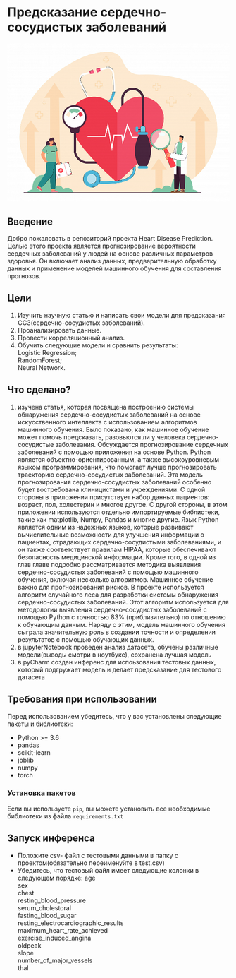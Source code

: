 # Предсказание сердечно-сосудистых заболеваний
![](https://github.com/tsmusaeva/Heart-Disease-Prediction_tsmusaeva/blob/main/heard.jpg)
## Введение
Добро пожаловать в репозиторий проекта Heart Disease Prediction. Целью этого проекта является прогнозирование вероятности сердечных заболеваний у людей на основе различных параметров здоровья. Он включает анализ данных, предварительную обработку данных и применение моделей машинного обучения для составления прогнозов.
## Цели

 1. Изучить научную статью и написать свои модели для предсказания ССЗ(сердечно-сосудистых заболеваний).  
 2. Проанализировать данные.  
 3. Провести корреляционный анализ.  
 4. Обучить следующие модели и сравнить результаты:  
	Logistic Regression;  
	RandomForest;  
	Neural Network.  

## 	Что сделано?
1. изучена статья, которая посвящена построению системы обнаружения сердечно-сосудистых заболеваний на основе искусственного интеллекта с использованием алгоритмов машинного обучения. Было показано, как машинное обучение может помочь предсказать, разовьются ли у человека сердечно-сосудистые заболевания. Обсуждается прогнозирование сердечных заболеваний с помощью приложения на основе Python. Python является объектно-ориентированным, а также высокоуровневым языком программирования, что помогает лучше прогнозировать траекторию сердечно-сосудистых заболеваний.  Эта модель прогнозирования сердечно-сосудистых заболеваний особенно будет востребована  клиницистами и учреждениями. С одной стороны в приложении присутствует набор данных пациентов: возраст, пол, холестерин и многое другое.   С другой стороны, в этом приложении используются отдельно импортируемые библиотеки, такие как matplotlib, Numpy, Pandas и многие другие. Язык Python является одним из надежных языков, которые развивают вычислительные возможности для улучшения информации о пациентах, страдающих сердечно-сосудистыми заболеваниями, и он также соответствует правилам HIPAA, которые обеспечивают безопасность медицинской информации. Кроме того, в одной из глав главе подробно рассматривается методика выявления сердечно-сосудистых заболеваний с помощью машинного обучения, включая несколько алгоритмов. Машинное обучение важно для прогнозирования рисков. В проекте используется алгоритм случайного леса для разработки системы обнаружения сердечно-сосудистых заболеваний. Этот алгоритм используется для методологии выявления сердечно-сосудистых заболеваний с помощью Python с точностью 83%
(приблизительно) по отношению к обучающим данным. Наряду с этим, модель машинного обучения сыграла значительную роль в создании точности и определении результатов с помощью обучающих данных.
2. в jupyterNotebook проведен анализ датасета, обучены различные модели(выводы смотри в ноутбуке), сохранена лучшая модель
3. в pyCharm создан инференс для испоьзования тестовых данных, который подгружает модель и делает предсказание для тестового датасета

## Требования при использовании 

Перед использованием убедитесь, что у вас установлены следующие пакеты и библиотеки:

- Python >= 3.6
- pandas
- scikit-learn
- joblib
- numpy
- torch

### Установка пакетов

Если вы используете `pip`, вы можете установить все необходимые библиотеки из файла `requirements.txt`

## Запуск инференса
- Положите csv- файл с тестовыми данными в папку с проектом(обязательно переименуйте в test.csv)
- Убедитесь, что тестовый файл имеет следующие колонки в следующем порядке:
			age                                     
			sex                                     
			chest                                  
			resting_blood_pressure                 
			serum_cholestoral                       
			fasting_blood_sugar                     
			resting_electrocardiographic_results    
			maximum_heart_rate_achieved             
			exercise_induced_angina                 
			oldpeak                                 
			slope                                  
			number_of_major_vessels                 
			thal 
		
